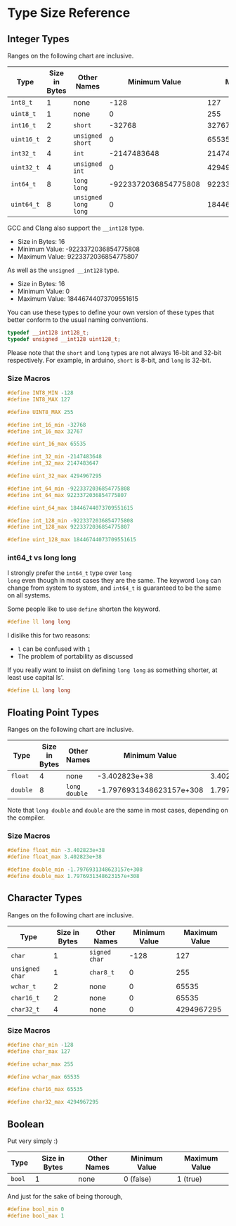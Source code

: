 # Type Size Reference

## Integer Types

Ranges on the following chart are inclusive.

| Type | Size in Bytes | Other Names | Minimum Value | Maximum Value |
| ---- | ------------- | ------------ | ------------- | ------------- |
| <code>int8_t</code> | 1 | none | -128 | 127 |
| <code>uint8_t</code> | 1 | none | 0 | 255 |
| <code>int16_t</code> | 2 | <code>short</code> | -32768 | 32767 |
| <code>uint16_t</code> | 2 | <code>unsigned short</code> | 0 | 65535 |
| <code>int32_t</code> | 4 | <code>int</code> | -2147483648 | 2147483647 |
| <code>uint32_t</code> | 4 | <code>unsigned int</code> | 0 | 4294967295 |
| <code>int64_t</code> | 8 | <code>long long</code> | -9223372036854775808 | 9223372036854775807 |
| <code>uint64_t</code> | 8 | <code>unsigned long long</code> | 0 | 18446744073709551615 |

GCC and Clang also support the <code>__int128</code> type.
- Size in Bytes: 16
- Minimum Value: -9223372036854775808
- Maximum Value: 9223372036854775807

As well as the <code>unsigned __int128</code> type.
- Size in Bytes: 16
- Minimum Value: 0
- Maximum Value: 18446744073709551615 

You can use these types to define your own version of these types that better
conform to the usual naming conventions.

```cpp
typedef __int128 int128_t;
typedef unsigned __int128 uint128_t;
```

Please note that the <code>short</code> and <code>long</code> types are not 
always 16-bit and 32-bit respectively. For example, in arduino, 
<code>short</code> is 8-bit, and <code>long</code> is 32-bit.

### Size Macros

```cpp
#define INT8_MIN -128
#define INT8_MAX 127
```

```cpp
#define UINT8_MAX 255
```


```cpp
#define int_16_min -32768
#define int_16_max 32767
```

```cpp
#define uint_16_max 65535
```

```cpp
#define int_32_min -2147483648
#define int_32_max 2147483647
```

```cpp
#define uint_32_max 4294967295
```

```cpp
#define int_64_min -9223372036854775808
#define int_64_max 9223372036854775807
```

```cpp
#define uint_64_max 18446744073709551615
```

```cpp
#define int_128_min -9223372036854775808
#define int_128_max 9223372036854775807
```

```cpp
#define uint_128_max 18446744073709551615
```

### int64_t vs long long

I strongly prefer the <code>int64_t</code> type over <code>long long</code>
even though in most cases they are the same. The keyword <code>long</code> can
change from system to system, and <code>int64_t</code> is guaranteed to be the
same on all systems. 

Some people like to use <code>define</code> shorten the keyword.

```cpp
#define ll long long
```

I dislike this for two reasons:
- <code>l</code> can be confused with <code>1</code>
- The problem of portability as discussed

If you really want to insist on defining <code>long long</code> as something
shorter, at least use capital ls'.

```cpp
#define LL long long
```

## Floating Point Types

Ranges on the following chart are inclusive.

| Type | Size in Bytes | Other Names | Minimum Value | Maximum Value |
| ---- | ------------- | ------------ | ------------- | ------------- |
| <code>float</code> | 4 | none | -3.402823e+38 | 3.402823e+38 |
| <code>double</code> | 8 | <code>long double</code> | -1.7976931348623157e+308 | 1.7976931348623157e+308 |

Note that <code>long double</code> and <code>double</code> are the same in most
cases, depending on the compiler.

### Size Macros

```cpp
#define float_min -3.402823e+38
#define float_max 3.402823e+38
```

```cpp
#define double_min -1.7976931348623157e+308
#define double_max 1.7976931348623157e+308
```

## Character Types

Ranges on the following chart are inclusive.

| Type | Size in Bytes | Other Names | Minimum Value | Maximum Value |
| ---- | ------------- | ------------ | ------------- | ------------- |
| <code>char</code> | 1 | <code>signed char</code> | -128 | 127 |
| <code>unsigned char</code> | 1 | <code>char8_t</code> | 0 | 255 |
| <code>wchar_t</code> | 2 | none | 0 | 65535 |
| <code>char16_t</code> | 2 | none | 0 | 65535 |
| <code>char32_t</code> | 4 | none | 0 | 4294967295 |

### Size Macros

```cpp
#define char_min -128
#define char_max 127
```

```cpp
#define uchar_max 255
```

```cpp
#define wchar_max 65535
```

```cpp
#define char16_max 65535
```

```cpp
#define char32_max 4294967295
```

## Boolean

Put very simply :)

| Type | Size in Bytes | Other Names | Minimum Value | Maximum Value |
| ---- | ------------- | ------------ | ------------- | ------------- |
| <code>bool</code> | 1 | none | 0 (false) | 1 (true) |

And just for the sake of being thorough,

```cpp
#define bool_min 0
#define bool_max 1
```
